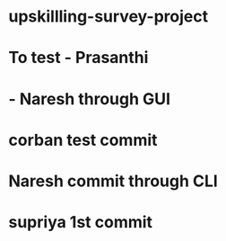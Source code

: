 # upskillling-survey-project
#  To test - Prasanthi
# - Naresh through GUI
# corban test commit
# Naresh commit through CLI
# supriya 1st commit

